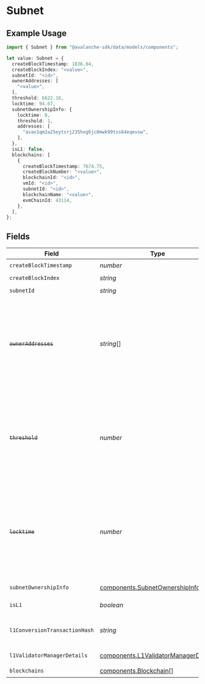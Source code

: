 # Subnet

## Example Usage

```typescript
import { Subnet } from "@avalanche-sdk/data/models/components";

let value: Subnet = {
  createBlockTimestamp: 1836.04,
  createBlockIndex: "<value>",
  subnetId: "<id>",
  ownerAddresses: [
    "<value>",
  ],
  threshold: 6622.16,
  locktime: 94.67,
  subnetOwnershipInfo: {
    locktime: 0,
    threshold: 1,
    addresses: [
      "avax1qm2a25eytsrj235hxg6jc0mwk99tss64eqevsw",
    ],
  },
  isL1: false,
  blockchains: [
    {
      createBlockTimestamp: 7674.75,
      createBlockNumber: "<value>",
      blockchainId: "<id>",
      vmId: "<id>",
      subnetId: "<id>",
      blockchainName: "<value>",
      evmChainId: 43114,
    },
  ],
};
```

## Fields

| Field                                                                                                                                                                               | Type                                                                                                                                                                                | Required                                                                                                                                                                            | Description                                                                                                                                                                         |
| ----------------------------------------------------------------------------------------------------------------------------------------------------------------------------------- | ----------------------------------------------------------------------------------------------------------------------------------------------------------------------------------- | ----------------------------------------------------------------------------------------------------------------------------------------------------------------------------------- | ----------------------------------------------------------------------------------------------------------------------------------------------------------------------------------- |
| `createBlockTimestamp`                                                                                                                                                              | *number*                                                                                                                                                                            | :heavy_check_mark:                                                                                                                                                                  | N/A                                                                                                                                                                                 |
| `createBlockIndex`                                                                                                                                                                  | *string*                                                                                                                                                                            | :heavy_check_mark:                                                                                                                                                                  | N/A                                                                                                                                                                                 |
| `subnetId`                                                                                                                                                                          | *string*                                                                                                                                                                            | :heavy_check_mark:                                                                                                                                                                  | N/A                                                                                                                                                                                 |
| ~~`ownerAddresses`~~                                                                                                                                                                | *string*[]                                                                                                                                                                          | :heavy_check_mark:                                                                                                                                                                  | : warning: ** DEPRECATED **: This will be removed in a future release, please migrate away from it as soon as possible.<br/><br/>This field is deprecated. Use subnetOwnershipInfo instead. |
| ~~`threshold`~~                                                                                                                                                                     | *number*                                                                                                                                                                            | :heavy_check_mark:                                                                                                                                                                  | : warning: ** DEPRECATED **: This will be removed in a future release, please migrate away from it as soon as possible.<br/><br/>This field is deprecated. Use subnetOwnershipInfo instead. |
| ~~`locktime`~~                                                                                                                                                                      | *number*                                                                                                                                                                            | :heavy_check_mark:                                                                                                                                                                  | : warning: ** DEPRECATED **: This will be removed in a future release, please migrate away from it as soon as possible.<br/><br/>This field is deprecated. Use subnetOwnershipInfo instead. |
| `subnetOwnershipInfo`                                                                                                                                                               | [components.SubnetOwnershipInfo](../../models/components/subnetownershipinfo.md)                                                                                                    | :heavy_check_mark:                                                                                                                                                                  | Latest subnet owner details for this Subnet.                                                                                                                                        |
| `isL1`                                                                                                                                                                              | *boolean*                                                                                                                                                                           | :heavy_check_mark:                                                                                                                                                                  | Whether the subnet is an L1 or not.                                                                                                                                                 |
| `l1ConversionTransactionHash`                                                                                                                                                       | *string*                                                                                                                                                                            | :heavy_minus_sign:                                                                                                                                                                  | Transaction hash of ConvertSubnetToL1Tx which converted this Subnet to L1.                                                                                                          |
| `l1ValidatorManagerDetails`                                                                                                                                                         | [components.L1ValidatorManagerDetails](../../models/components/l1validatormanagerdetails.md)                                                                                        | :heavy_minus_sign:                                                                                                                                                                  | L1 validator manager details.                                                                                                                                                       |
| `blockchains`                                                                                                                                                                       | [components.Blockchain](../../models/components/blockchain.md)[]                                                                                                                    | :heavy_check_mark:                                                                                                                                                                  | N/A                                                                                                                                                                                 |